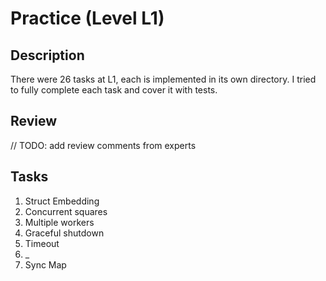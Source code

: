 # Practice (Level L1)

## Description

There were 26 tasks at L1, each is implemented in its own directory. I tried to fully complete each task and cover it with tests.

## Review

// TODO: add review comments from experts

## Tasks

1. Struct Embedding
2. Concurrent squares
3. Multiple workers
4. Graceful shutdown
5. Timeout
6. _
7. Sync Map